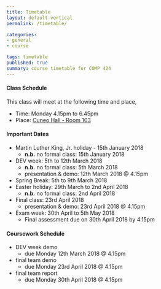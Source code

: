 ```yaml
---
title: Timetable
layout: default-vertical
permalink: /timetable/

categories:
- general
- course

tags: timetable
published: true
summary: course timetable for COMP 424
---
```


#### Class Schedule

This class will meet at the following time and place,

* Time: Monday 4.15pm to 6.45pm
* Place: [Cuneo Hall - Room 103](http://www.luc.edu/media/lucedu/lsc.pdf)

#### Important Dates

* Martin Luther King, Jr. holiday - 15th January 2018
  * **n.b.** no formal class: 15th January 2018
* DEV week: 5th to 12th March 2018
  * **n.b.** no formal class: 5th March 2018
  * presentation & demo: 12th March 2018 @ 4.15pm
* Spring Break: 5th to 9th March 2018
* Easter holiday: 29th March to 2nd April 2018
  * **n.b.** no formal class: 2nd April 2018
* Final class: 23rd April 2018
	* presentation & demo: 23rd April 2018 @ 4.15pm
* Exam week: 30th April to 5th May 2018
	* Final assessment due on 30th April 2018 by 4.15pm

#### Coursework Schedule

* DEV week demo
  * due Monday 12th March 2018 @ 4.15pm
* final team demo
  * due Monday 23rd April 2018 @ 4.15pm
* final team report
  * due Monday 30th April 2018 @ 4.15pm
